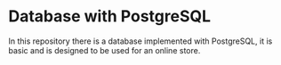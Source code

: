 # Database with PostgreSQL

In this repository there is a database implemented with PostgreSQL, it is basic and is designed to be used for an online store.
